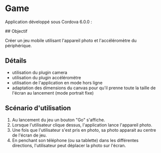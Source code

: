 # Game

Application développé sous Cordova 6.0.0 :

<p align="center">

</p>
## Objectif

Créer un jeu mobile utilisant l'appareil photo et l'accéléromètre du périphérique. 

## Détails

- utilisation du plugin camera
- utilisation du plugin accéléromètre
- utilisation de l'application en mode hors ligne
- adaptation des dimensions du canvas pour qu'il prenne toute la taille de l'écran au lancement (mode portrait fixe)

## Scénario d'utilisation

1. Au lancement du jeu un bouton "Go" s'affiche. 
2. Lorsque l'utilisateur clique dessus, l'application lance l'appareil photo. 
3. Une fois que l'utilisateur s'est pris en photo, sa photo apparait au centre de l'écran de jeu. 
4. En penchant son téléphone (ou sa tablette) dans les différentes directions, l'utilisateur peut déplacer la photo sur l'écran. 



